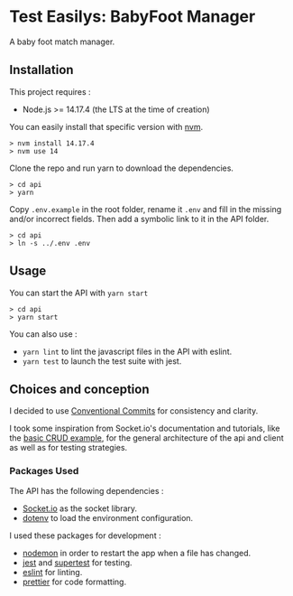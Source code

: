 # Test Easilys: BabyFoot Manager

A baby foot match manager.

## Installation

This project requires :

- Node.js >= 14.17.4 (the LTS at the time of creation)

You can easily install that specific version with [nvm](https://github.com/creationix/nvm).

```
> nvm install 14.17.4
> nvm use 14
```

Clone the repo and run yarn to download the dependencies.

```
> cd api
> yarn
```

Copy `.env.example` in the root folder, rename it `.env` and fill in the missing and/or incorrect fields. Then add a symbolic link to it in the API folder.

```
> cd api
> ln -s ../.env .env
```

## Usage

You can start the API with `yarn start`

```
> cd api
> yarn start
```

You can also use :

- `yarn lint` to lint the javascript files in the API with eslint.
- `yarn test` to launch the test suite with jest.

## Choices and conception

I decided to use [Conventional Commits](https://www.conventionalcommits.org/en/v1.0.0/) for consistency and clarity.

I took some inspiration from Socket.io's documentation and tutorials, like the [basic CRUD example](https://github.com/socketio/socket.io/tree/master/examples/basic-crud-application), for the general architecture of the api and client as well as for testing strategies.

### Packages Used

The API has the following dependencies :

- [Socket.io](https://socket.io/) as the socket library.
- [dotenv](https://github.com/motdotla/dotenv) to load the environment configuration.

I used these packages for development :

- [nodemon](https://github.com/remy/nodemon) in order to restart the app when a file has changed.
- [jest](https://jestjs.io/) and [supertest](https://github.com/visionmedia/supertest) for testing.
- [eslint](https://github.com/eslint/eslint) for linting.
- [prettier](https://github.com/prettier/prettier) for code formatting.
